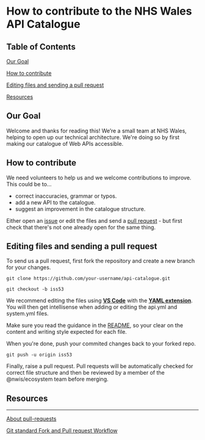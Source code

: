 # How to contribute to the NHS Wales API Catalogue

## Table of Contents

[Our Goal](#Our-Goal)

[How to contribute](#How-to-contribute)

[Editing files and sending a pull request](#Editing-files-and-sending-a-pull-request)

[Resources](#Resources)

## Our Goal

Welcome and thanks for reading this! We’re a small team at NHS Wales, helping to open up our technical architecture. We're doing so by first making our catalogue of Web APIs accessible.

## How to contribute

We need volunteers to help us and we welcome contributions to improve. This could be to...

- correct inaccuracies, grammar or typos.
- add a new API to the catalogue.
- suggest an improvement in the catalogue structure.

Either open an [issue](https://github.com/nwisbeta/api-catalogue/issues) or edit the files and send a [pull request](https://github.com/nwisbeta/api-catalogue/pulls) - but first check that there's not one already open for the same thing.

## Editing files and sending a pull request

To send us a pull request, first fork the repository and create a new branch for your changes.

```
git clone https://github.com/your-username/api-catalogue.git

git checkout -b iss53
```


We recommend editing the files using [**VS Code**](https://code.visualstudio.com/) with the [**YAML extension**](https://marketplace.visualstudio.com/items?itemName=redhat.vscode-yaml). You will then get intellisense when adding or editing the api.yml and system.yml files.

Make sure you read the guidance in the [README](README.md), so your clear on the content and writing style expected for each file.

When you're done, push your commited changes back to your forked repo.  

```
git push -u origin iss53
```

Finally, raise a pull request. Pull requests will be automatically checked for correct file structure and then be reviewed by a member of the @nwis/ecosystem team before merging.

## Resources

---
[About pull-requests](https://help.github.com/en/github/collaborating-with-issues-and-pull-requests/about-pull-requests)

[Git standard Fork and Pull request Workflow](https://gist.github.com/Chaser324/ce0505fbed06b947d962)
